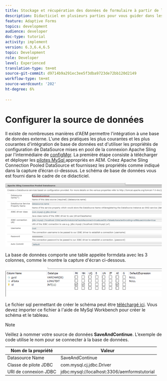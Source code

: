 ```yaml
---
title: Stockage et récupération des données de formulaire à partir de la base de données MySQL
description: Didacticiel en plusieurs parties pour vous guider dans les étapes de stockage et de récupération des données de formulaire
feature: Adaptive Forms
topics: development
audience: developer
doc-type: tutorial
activity: implement
version: 6.3,6.4,6.5
topic: Development
role: Developer
level: Experienced
translation-type: tm+mt
source-git-commit: d9714b9a291ec3ee5f3dba9723de72bb120d2149
workflow-type: tm+mt
source-wordcount: '202'
ht-degree: 6%

---
```


# Configurer la source de données

Il existe de nombreuses manières d&#39;AEM permettre l&#39;intégration à une base de données externe. L&#39;une des pratiques les plus courantes et les plus courantes d&#39;intégration de base de données est d&#39;utiliser les propriétés de configuration de DataSource mises en pool de la connexion Apache Sling par l&#39;intermédiaire de [configMgr](http://localhost:4502/system/console/configMgr).
La première étape consiste à télécharger et déployer les [pilotes MySql ](https://mvnrepository.com/artifact/mysql/mysql-connector-java) appropriés en AEM.
Créez Apache Sling Connection Pooled DataSource et fournissez les propriétés comme indiqué dans la capture d’écran ci-dessous. Le schéma de base de données vous est fourni dans le cadre de ce didacticiel.

![source de données](assets/save-continue.PNG)

La base de données comporte une table appelée formdata avec les 3 colonnes, comme le montre la capture d&#39;écran ci-dessous.

![base de données](assets/data-base-tables.PNG)

Le fichier sql permettant de créer le schéma peut être [téléchargé ici](assets/form-data-db.sql). Vous devez importer ce fichier à l&#39;aide de MySql Workbench pour créer le schéma et le tableau.

>[!NOTE]
>Veillez à nommer votre source de données **SaveAndContinue**. L’exemple de code utilise le nom pour se connecter à la base de données.

| Nom de la propriété | Valeur |
------------------------|---------------------------------------
| Datasource Name | SaveAndContinue |
| Classe de pilote JDBC | com.mysql.cj.jdbc.Driver |
| URI de connexion JDBC | jdbc:mysql://localhost:3306/aemformstutorial |


